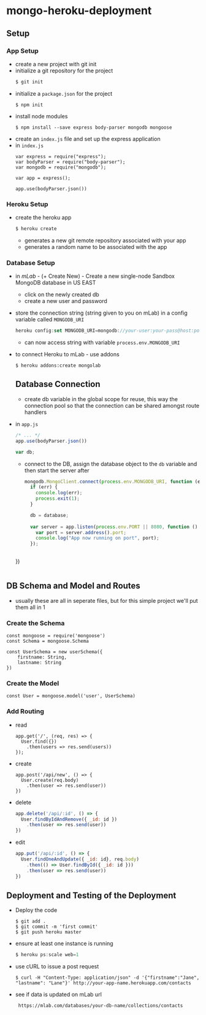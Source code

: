 # mongo-heroku-deployment

## Setup 
### App Setup
- create a new project with git init 
- initialize a git repository for the project 
  ```javascript
  $ git init
  ```
- initialize a `package.json` for the project
  ```javacript
  $ npm init
  ```
- install node modules
  ```javacript
  $ npm install --save express body-parser mongodb mongoose
  ```
- create an `index.js` file and set up the express application
- in `index.js`
  ```javacript
  var express = require("express");
  var bodyParser = require("body-parser");
  var mongodb = require("mongodb");

  var app = express();

  app.use(bodyParser.json())
  ```
### Heroku Setup
- create the heroku app
  ```javascript
  $ heroku create
  ```
  - generates a new git remote repository associated with your app
  - generates a random name to be associated with the app
### Database Setup
- in *mLab* - (+ Create New) - Create a new single-node Sandbox MongoDB database in US EAST
  - click on the newly created db 
  - create a new user and password 

- store the connection string (string given to you on mLab) in a config variable called `MONGODB_URI`
  ```javascript
  heroku config:set MONGODB_URI=mongodb://your-user:your-pass@host:port/db-name
  ```
  - can now access string with variable `process.env.MONGODB_URI`
- to connect Heroku to mLab - use addons
  ```
  $ heroku addons:create mongolab
  ```
  
  ## Database Connection 
  - create db variable in the global scope for reuse, this way the connection pool so that the connection can be shared amongst route handlers
- in `app.js`
    ```javascript
    /* ... */
    app.use(bodyParser.json())
    
    var db;
    ```
  - connect to the DB, assign the database object to the `db` variable and then start the server after
    ```javascript
    mongodb.MongoClient.connect(process.env.MONGODB_URI, function (err, database) {
      if (err) {
        console.log(err);
        process.exit(1);
      }

      db = database;
      
      var server = app.listen(process.env.PORT || 8080, function () {
        var port = server.address().port;
        console.log("App now running on port", port);
      });
      
  })
  ```
## DB Schema and Model and Routes
- usually these are all in seperate files, but for this simple project we'll put them all in 1
### Create the Schema 
```javacript
const mongoose = require('mongoose')
const Schema = mongoose.Schema

const UserSchema = new userSchema({
    firstname: String,
    lastname: String
})
```
### Create the Model
```javacript
const User = mongoose.model('user', UserSchema)
```
### Add Routing 
- read
  ```javacript
  app.get('/', (req, res) => {
    User.find({})
      .then(users => res.send(users)) 
  });
  ```
- create
  ```javacript
  app.post('/api/new', () => {
    User.create(req.body)
      .then(user => res.send(user))
  })
  ```
- delete
  ```javascript
  app.delete('/api/:id', () => {
    User.findByIdAndRemove({ _id: id })
      .then(user => res.send(user))
  })
  ```
- edit
  ```javascript
  app.put('/api/:id', () => {
    User.findOneAndUpdate({ _id: id}, req.body)
      .then(() => User.findById({ _id: id }))
      .then(user => res.send(user))
  })
  ```


## Deployment and Testing of the Deployment
- Deploy the code
  ```
  $ git add .
  $ git commit -m 'first commit'
  $ git push heroku master
  ```
- ensure at least one instance is running
  ```javascript
  $ heroku ps:scale web=1
  ```
- use cURL to issue a post request
  ```
  $ curl -H "Content-Type: application/json" -d '{"firstname":"Jane", "lastname": "Lane"}' http://your-app-name.herokuapp.com/contacts
  ```
- see if data is updated on mLab url
  ```
   https://mlab.com/databases/your-db-name/collections/contacts
  ```

